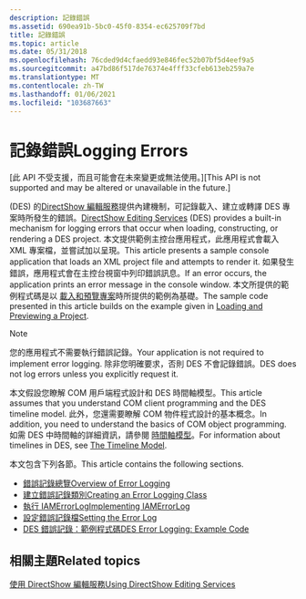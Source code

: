 ```yaml
---
description: 記錄錯誤
ms.assetid: 690ea91b-5bc0-45f0-8354-ec625709f7bd
title: 記錄錯誤
ms.topic: article
ms.date: 05/31/2018
ms.openlocfilehash: 76cded9d4cfaedd93e846fec52b07bf5d4eef9a5
ms.sourcegitcommit: a47bd86f517de76374e4fff33cfeb613eb259a7e
ms.translationtype: MT
ms.contentlocale: zh-TW
ms.lasthandoff: 01/06/2021
ms.locfileid: "103687663"
---
```

# <a name="logging-errors"></a><span data-ttu-id="8a15c-103">記錄錯誤</span><span class="sxs-lookup"><span data-stu-id="8a15c-103">Logging Errors</span></span>

<span data-ttu-id="8a15c-104">\[此 API 不受支援，而且可能會在未來變更或無法使用。\]</span><span class="sxs-lookup"><span data-stu-id="8a15c-104">\[This API is not supported and may be altered or unavailable in the future.\]</span></span>

<span data-ttu-id="8a15c-105"> (DES) 的[DirectShow 編輯服務](directshow-editing-services.md)提供內建機制，可記錄載入、建立或轉譯 DES 專案時所發生的錯誤。</span><span class="sxs-lookup"><span data-stu-id="8a15c-105">[DirectShow Editing Services](directshow-editing-services.md) (DES) provides a built-in mechanism for logging errors that occur when loading, constructing, or rendering a DES project.</span></span> <span data-ttu-id="8a15c-106">本文提供範例主控台應用程式，此應用程式會載入 XML 專案檔，並嘗試加以呈現。</span><span class="sxs-lookup"><span data-stu-id="8a15c-106">This article presents a sample console application that loads an XML project file and attempts to render it.</span></span> <span data-ttu-id="8a15c-107">如果發生錯誤，應用程式會在主控台視窗中列印錯誤訊息。</span><span class="sxs-lookup"><span data-stu-id="8a15c-107">If an error occurs, the application prints an error message in the console window.</span></span> <span data-ttu-id="8a15c-108">本文所提供的範例程式碼是以 [載入和預覽專案](loading-and-previewing-a-project.md)時所提供的範例為基礎。</span><span class="sxs-lookup"><span data-stu-id="8a15c-108">The sample code presented in this article builds on the example given in [Loading and Previewing a Project](loading-and-previewing-a-project.md).</span></span>

> [!Note]  
> <span data-ttu-id="8a15c-109">您的應用程式不需要執行錯誤記錄。</span><span class="sxs-lookup"><span data-stu-id="8a15c-109">Your application is not required to implement error logging.</span></span> <span data-ttu-id="8a15c-110">除非您明確要求，否則 DES 不會記錄錯誤。</span><span class="sxs-lookup"><span data-stu-id="8a15c-110">DES does not log errors unless you explicitly request it.</span></span>

 

<span data-ttu-id="8a15c-111">本文假設您瞭解 COM 用戶端程式設計和 DES 時間軸模型。</span><span class="sxs-lookup"><span data-stu-id="8a15c-111">This article assumes that you understand COM client programming and the DES timeline model.</span></span> <span data-ttu-id="8a15c-112">此外，您還需要瞭解 COM 物件程式設計的基本概念。</span><span class="sxs-lookup"><span data-stu-id="8a15c-112">In addition, you need to understand the basics of COM object programming.</span></span> <span data-ttu-id="8a15c-113">如需 DES 中時間軸的詳細資訊，請參閱 [時間軸模型](the-timeline-model.md)。</span><span class="sxs-lookup"><span data-stu-id="8a15c-113">For information about timelines in DES, see [The Timeline Model](the-timeline-model.md).</span></span>

<span data-ttu-id="8a15c-114">本文包含下列各節。</span><span class="sxs-lookup"><span data-stu-id="8a15c-114">This article contains the following sections.</span></span>

-   [<span data-ttu-id="8a15c-115">錯誤記錄總覽</span><span class="sxs-lookup"><span data-stu-id="8a15c-115">Overview of Error Logging</span></span>](overview-of-error-logging.md)
-   [<span data-ttu-id="8a15c-116">建立錯誤記錄類別</span><span class="sxs-lookup"><span data-stu-id="8a15c-116">Creating an Error Logging Class</span></span>](creating-an-error-logging-class.md)
-   [<span data-ttu-id="8a15c-117">執行 IAMErrorLog</span><span class="sxs-lookup"><span data-stu-id="8a15c-117">Implementing IAMErrorLog</span></span>](implementing-iamerrorlog.md)
-   [<span data-ttu-id="8a15c-118">設定錯誤記錄檔</span><span class="sxs-lookup"><span data-stu-id="8a15c-118">Setting the Error Log</span></span>](setting-the-error-log.md)
-   [<span data-ttu-id="8a15c-119">DES 錯誤記錄：範例程式碼</span><span class="sxs-lookup"><span data-stu-id="8a15c-119">DES Error Logging: Example Code</span></span>](des-error-logging--example-code.md)

## <a name="related-topics"></a><span data-ttu-id="8a15c-120">相關主題</span><span class="sxs-lookup"><span data-stu-id="8a15c-120">Related topics</span></span>

<dl> <dt>

[<span data-ttu-id="8a15c-121">使用 DirectShow 編輯服務</span><span class="sxs-lookup"><span data-stu-id="8a15c-121">Using DirectShow Editing Services</span></span>](using-directshow-editing-services.md)
</dt> </dl>

 

 




